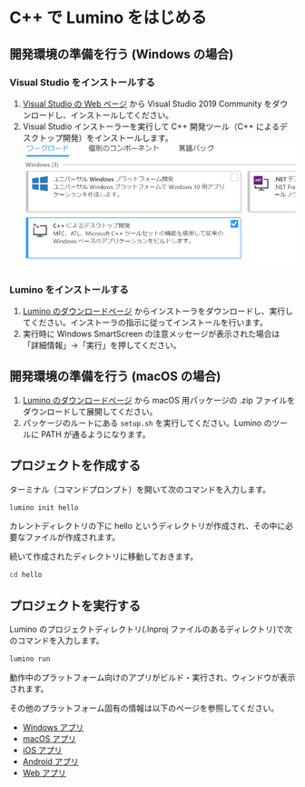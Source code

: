 C++ で Lumino をはじめる
==========

開発環境の準備を行う (Windows の場合)
--------

### Visual Studio をインストールする

1. [Visual Studio の Web ページ](https://visualstudio.microsoft.com/ja/downloads/) から Visual Studio 2019 Community をダウンロードし、インストールしてください。
2. Visual Studio インストーラーを実行して C++ 開発ツール（C++ によるデスクトップ開発）をインストールします。
![](img/IntroductionAndGettingStarted-1.png)


### Lumino をインストールする

1. [Lumino のダウンロードページ](./download.md) からインストーラをダウンロードし、実行してください。インストーラの指示に従ってインストールを行います。
2. 実行時に Windows SmartScreen の注意メッセージが表示された場合は「詳細情報」→「実行」を押してください。



開発環境の準備を行う (macOS の場合)
--------

1. [Lumino のダウンロードページ](download.md) から macOS 用パッケージの .zip ファイルをダウンロードして展開してください。
2. パッケージのルートにある `setup.sh` を実行してください。Lumino のツールに PATH が通るようになります。


プロジェクトを作成する
--------
ターミナル（コマンドプロンプト）を開いて次のコマンドを入力します。

```sh
lumino init hello
```

カレントディレクトリの下に hello というディレクトリが作成され、その中に必要なファイルが作成されます。

続いて作成されたディレクトリに移動しておきます。

```sh
cd hello
```

プロジェクトを実行する
--------
Lumino のプロジェクトディレクトリ(.lnproj ファイルのあるディレクトリ)で次のコマンドを入力します。

```sh
lumino run
```

動作中のプラットフォーム向けのアプリがビルド・実行され、ウィンドウが表示されます。

その他のプラットフォーム固有の情報は以下のページを参照してください。
- [Windows アプリ](../platform-specific/windows.md)
- [macOS アプリ](../platform-specific/macos.md)
- [iOS アプリ](../platform-specific/ios.md)
- [Android アプリ](../platform-specific/android.md)
- [Web アプリ](../platform-specific/web.md)




